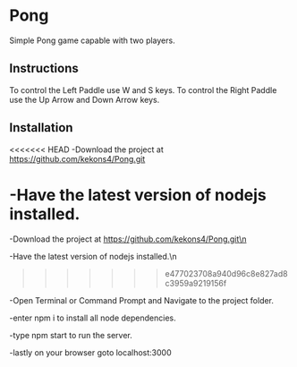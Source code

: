 # Pong

Simple Pong game capable with two players.

## Instructions

To control the Left Paddle use W and S keys.
To control the Right Paddle use the Up Arrow and Down Arrow keys.

## Installation

<<<<<<< HEAD
-Download the project at https://github.com/kekons4/Pong.git

-Have the latest version of nodejs installed.
=======
-Download the project at https://github.com/kekons4/Pong.git\n

-Have the latest version of nodejs installed.\n
>>>>>>> e477023708a940d96c8e827ad8c3959a9219156f

-Open Terminal or Command Prompt and Navigate to the project folder.

-enter npm i to install all node dependencies.

-type npm start to run the server.

-lastly on your browser goto localhost:3000
